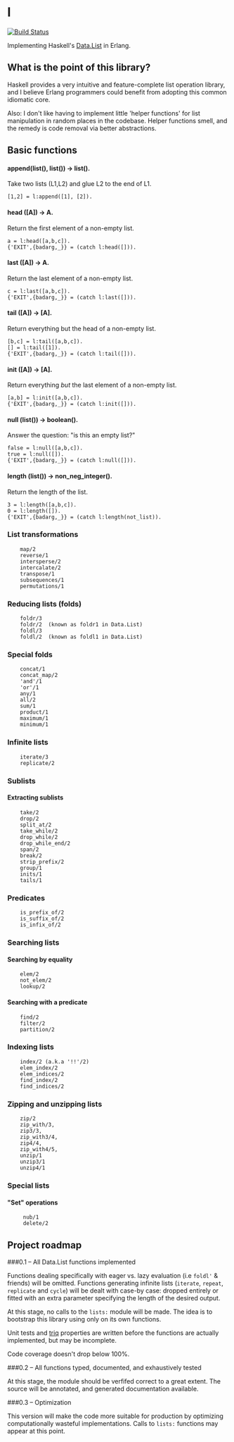 l
=
[![Build
Status](https://travis-ci.org/pzel/l.svg?branch=master)](https://travis-ci.org/pzel/l)

Implementing Haskell's [Data.List](http://hackage.haskell.org/package/base-4.6.0.1/docs/Data-List.html) in Erlang.

What is the point of this library?
----------------------------------

Haskell provides a very intuitive and feature-complete list operation library,
and I believe Erlang programmers could benefit from adopting this common
idiomatic core. 

Also: I don't like having to implement little 'helper functions' for list
manipulation in random places in the codebase. Helper functions smell, and the
remedy is code removal via better abstractions.


Basic functions
---------------

#### append(list(), list()) -> list().

Take two lists (L1,L2)  and glue L2 to the end of L1.

    [1,2] = l:append([1], [2]).


#### head ([A]) -> A.
Return the first element of a non-empty list.

    a = l:head([a,b,c]).  
    {'EXIT',{badarg,_}} = (catch l:head([])).


#### last ([A]) -> A.
Return the last element of a non-empty list.

    c = l:last([a,b,c]).  
    {'EXIT',{badarg,_}} = (catch l:last([])).


#### tail ([A]) -> [A].
Return everything but the head of a non-empty list.

    [b,c] = l:tail([a,b,c]).
    [] = l:tail([1]).
    {'EXIT',{badarg,_}} = (catch l:tail([])).

#### init ([A]) -> [A].
Return everything *but* the last element of a non-empty list.

    [a,b] = l:init([a,b,c]).
    {'EXIT',{badarg,_}} = (catch l:init([])).


#### null (list()) -> boolean().
Answer the question: "is this an empty list?"

    false = l:null([a,b,c]).
    true = l:null([]).
    {'EXIT',{badarg,_}} = (catch l:null([])).

#### length (list()) -> non\_neg\_integer().
Return the length of the list.

    3 = l:length([a,b,c]).
    0 = l:length([]).
    {'EXIT',{badarg,_}} = (catch l:length(not_list)).



### List transformations
        map/2
        reverse/1
        intersperse/2
        intercalate/2
        transpose/1
        subsequences/1
        permutations/1

### Reducing lists (folds)
        foldr/3
        foldr/2  (known as foldr1 in Data.List)
        foldl/3
        foldl/2  (known as foldl1 in Data.List)

### Special folds
        concat/1
        concat_map/2
        'and'/1
        'or'/1
        any/1
        all/2
        sum/1
        product/1
        maximum/1
        minimum/1

### Infinite lists
        iterate/3
        replicate/2

### Sublists
#### Extracting sublists
        take/2
        drop/2
        split_at/2
        take_while/2
        drop_while/2
        drop_while_end/2
        span/2
        break/2
        strip_prefix/2
        group/1
        inits/1
        tails/1

### Predicates
        is_prefix_of/2
        is_suffix_of/2
        is_infix_of/2

### Searching lists
#### Searching by equality
        elem/2
        not_elem/2
        lookup/2

#### Searching with a predicate
        find/2
        filter/2
        partition/2

### Indexing lists
        index/2 (a.k.a '!!'/2)
        elem_index/2
        elem_indices/2
        find_index/2
        find_indices/2

### Zipping and unzipping lists
        zip/2
        zip_with/3,
        zip3/3,
        zip_with3/4,
        zip4/4,
        zip_with4/5,
        unzip/1
        unzip3/1
        unzip4/1


### Special lists
#### "Set" operations
         nub/1
         delete/2

Project roadmap
---------------

###0.1 – All Data.List functions implemented

Functions dealing specifically with eager vs. lazy evaluation (i.e `foldl'` &
friends) will be omitted. Functions generating infinite lists (`iterate`,
`repeat`, `replicate` and `cycle`) will be dealt with case-by case: dropped
entirely or fitted with an extra parameter specifying the length of the desired
output.

At this stage, no calls to the `lists:` module will be made. The idea is to
bootstrap this library using only on its own functions.

Unit tests and [triq](https://github.com/krestenkrab/triq) properties are
written before the functions are actually implemented, but may be incomplete.

Code coverage doesn't drop below 100%.


###0.2 – All functions typed, documented, and exhaustively tested

At this stage, the module should be verfifed correct to a great
extent. The source will be annotated, and generated documentation available.


###0.3 – Optimization

This version will make the code more suitable for production by optimizing
computationally wasteful implementations. Calls to `lists:` functions may appear
at this point.
